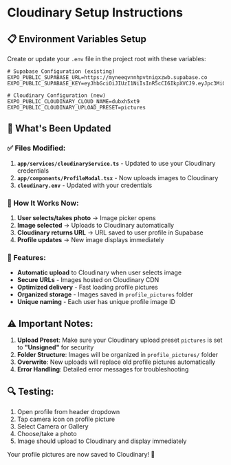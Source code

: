 # Cloudinary Setup Instructions

## 📋 Environment Variables Setup

Create or update your `.env` file in the project root with these variables:

```env
# Supabase Configuration (existing)
EXPO_PUBLIC_SUPABASE_URL=https://myneeqvnnhpvtnigxzwb.supabase.co
EXPO_PUBLIC_SUPABASE_KEY=eyJhbGciOiJIUzI1NiIsInR5cCI6IkpXVCJ9.eyJpc3MiOiJzdXBhYmFzZSIsInJlZiI6Im15bmVlcXZubmhwdnRuaWd4endiIiwicm9sZSI6ImFub24iLCJpYXQiOjE3NTc4NDMwMTIsImV4cCI6MjA3MzQxOTAxMn0.OFLagS7U7vXZuwEGgyEPU1IZUK03hDrPXNHfWHV3qlA

# Cloudinary Configuration (new)
EXPO_PUBLIC_CLOUDINARY_CLOUD_NAME=dubxh5xt9
EXPO_PUBLIC_CLOUDINARY_UPLOAD_PRESET=pictures
```

## 🔧 What's Been Updated

### ✅ Files Modified:
1. **`app/services/cloudinaryService.ts`** - Updated to use your Cloudinary credentials
2. **`app/components/ProfileModal.tsx`** - Now uploads images to Cloudinary
3. **`cloudinary.env`** - Updated with your credentials

### 🚀 How It Works Now:
1. **User selects/takes photo** → Image picker opens
2. **Image selected** → Uploads to Cloudinary automatically
3. **Cloudinary returns URL** → URL saved to user profile in Supabase
4. **Profile updates** → New image displays immediately

### 📱 Features:
- **Automatic upload** to Cloudinary when user selects image
- **Secure URLs** - Images hosted on Cloudinary CDN
- **Optimized delivery** - Fast loading profile pictures
- **Organized storage** - Images saved in `profile_pictures` folder
- **Unique naming** - Each user has unique profile image ID

## ⚠️ Important Notes:

1. **Upload Preset**: Make sure your Cloudinary upload preset `pictures` is set to **"Unsigned"** for security
2. **Folder Structure**: Images will be organized in `profile_pictures/` folder
3. **Overwrite**: New uploads will replace old profile pictures automatically
4. **Error Handling**: Detailed error messages for troubleshooting

## 🔍 Testing:
1. Open profile from header dropdown
2. Tap camera icon on profile picture
3. Select Camera or Gallery
4. Choose/take a photo
5. Image should upload to Cloudinary and display immediately

Your profile pictures are now saved to Cloudinary! 🎉

